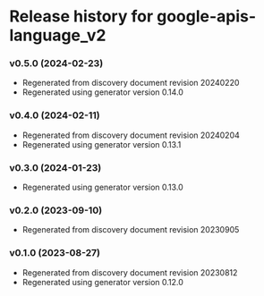 # Release history for google-apis-language_v2

### v0.5.0 (2024-02-23)

* Regenerated from discovery document revision 20240220
* Regenerated using generator version 0.14.0

### v0.4.0 (2024-02-11)

* Regenerated from discovery document revision 20240204
* Regenerated using generator version 0.13.1

### v0.3.0 (2024-01-23)

* Regenerated using generator version 0.13.0

### v0.2.0 (2023-09-10)

* Regenerated from discovery document revision 20230905

### v0.1.0 (2023-08-27)

* Regenerated from discovery document revision 20230812
* Regenerated using generator version 0.12.0

